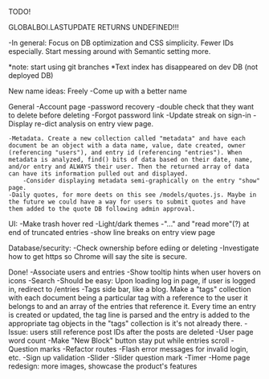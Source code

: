 TODO!

GLOBALBOI.LASTUPDATE RETURNS UNDEFINED!!!

-In general: Focus on DB optimization and CSS simplicity. Fewer IDs especially. Start messing around with Semantic setting more. 
    
*note: start using git branches
*Text index has disappeared on dev DB (not deployed DB)

New name ideas: Freely
-Come up with a better name


General
    -Account page
        -password recovery
        -double check that they want to delete before deleting
    -Forgot password link
    -Update streak on sign-in
    -Display re-dict analysis on entry view page.
    
    -Metadata. Create a new collection called "metadata" and have each document be an object with a data name, value, date created, owner (referencing "users"), and entry id (referencing "entries"). When metadata is analyzed, find() bits of data based on their date, name, and/or entry and ALWAYS their user. Then the returned array of data can have its information pulled out and displayed. 
        -Consider displaying metadata semi-graphically on the entry "show" page.
    -Daily quotes, for more deets on this see /models/quotes.js. Maybe in the future we could have a way for users to submit quotes and have them added to the quote DB following admin approval.

UI:
    -Make trash hover red
    -Light/dark themes
    -"..." and "read more"(?) at end of truncated entries
    -show line breaks on entry view page

Database/security:
    -Check ownership before ediing or deleting
    -Investigate how to get https so Chrome will say the site is secure.
    
Done!
    -Associate users and entries
    -Show tooltip hints when user hovers on icons
    -Search
    -Should be easy: Upon loading log in page, if user is logged in, redirect to /entries
    -Tags side bar, like a blog. Make a "tags" collection with each document being a particular tag with a reference to the user it belongs to and an array of the entries that reference it. Every time an entry is created or updated, the tag line is parsed and the entry is added to the appropriate tag objects in the "tags" collection is it's not already there.
    -Issue: users still reference post IDs after the posts are deleted
    -User page word count
    -Make "New Block" button stay put while entries scroll
    -Question marks
    -Refactor routes
    -Flash error messages for invalid login, etc.
    -Sign up validation
    -Slider
    -Slider question mark
    -Timer
    -Home page redesign: more images, showcase the product's features
